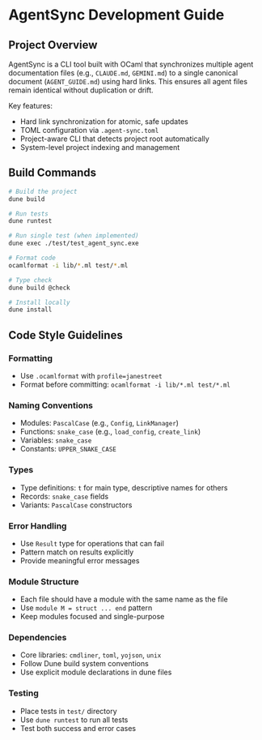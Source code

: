 # AgentSync Development Guide

## Project Overview
AgentSync is a CLI tool built with OCaml that synchronizes multiple agent documentation files (e.g., `CLAUDE.md`, `GEMINI.md`) to a single canonical document (`AGENT_GUIDE.md`) using hard links. This ensures all agent files remain identical without duplication or drift.

Key features:
- Hard link synchronization for atomic, safe updates
- TOML configuration via `.agent-sync.toml`
- Project-aware CLI that detects project root automatically
- System-level project indexing and management

## Build Commands
```bash
# Build the project
dune build

# Run tests
dune runtest

# Run single test (when implemented)
dune exec ./test/test_agent_sync.exe

# Format code
ocamlformat -i lib/*.ml test/*.ml

# Type check
dune build @check

# Install locally
dune install
```

## Code Style Guidelines

### Formatting
- Use `.ocamlformat` with `profile=janestreet`
- Format before committing: `ocamlformat -i lib/*.ml test/*.ml`

### Naming Conventions
- Modules: `PascalCase` (e.g., `Config`, `LinkManager`)
- Functions: `snake_case` (e.g., `load_config`, `create_link`)
- Variables: `snake_case`
- Constants: `UPPER_SNAKE_CASE`

### Types
- Type definitions: `t` for main type, descriptive names for others
- Records: `snake_case` fields
- Variants: `PascalCase` constructors

### Error Handling
- Use `Result` type for operations that can fail
- Pattern match on results explicitly
- Provide meaningful error messages

### Module Structure
- Each file should have a module with the same name as the file
- Use `module M = struct ... end` pattern
- Keep modules focused and single-purpose

### Dependencies
- Core libraries: `cmdliner`, `toml`, `yojson`, `unix`
- Follow Dune build system conventions
- Use explicit module declarations in dune files

### Testing
- Place tests in `test/` directory
- Use `dune runtest` to run all tests
- Test both success and error cases